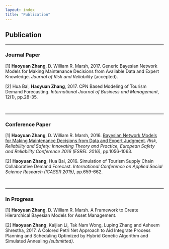 ```yaml
---
layout: index
title: "Publication"
---
```



<h2>Publication</h2>
<hr>
<h3> Journal Paper</h3>
[1] <b>Haoyuan Zhang</b>, D. William R. Marsh, 2017. Generic Bayesian Network Models for Making Maintenance Decisions from Available Data and Expert Knowledge. <i>Journal of Risk and Reliability</i> (accepted).

<p>[2] Hua Bai, <b>Haoyuan Zhang</b>, 2017. CPN Based Modeling of Tourism Demand Forecasting. <i>International Journal of Business and Management</i>, 12(1), pp.28-35.</p>

   
<p> &nbsp;</p>

<hr>

<h3>Conference Paper</h3>
[1] <b>Haoyuan Zhang</b>, D. William R. Marsh, 2016. <a href="https://qmro.qmul.ac.uk/xmlui/bitstream/handle/123456789/13065/Marsh%20Bayesian%20Network%20Models%20for%20Making%202016%20Accepted.pdf?sequence=1">Bayesian Network Models for Making Maintenance Decisions from Data and Expert Judgment</a>. <i> 
Risk, Reliability and Safety: Innovating Theory and Practice, European Safety and Reliability Conference 2016 (ESREL 2016)</i>, pp.1056-1063.


<p>[2] <b>Haoyuan Zhang</b>, Hua Bai, 2016. Simulation of Tourism Supply Chain Collaborative Demand Forecast. <i>International Conference on Applied Social Science Research (ICASSR 2015)</i>, pp.659-662.
</p>
<p> &nbsp;</p>

   
<hr>


<h3>In Progress</h3>
[1] <b>Haoyuan Zhang</b>, D. William R. Marsh. A Framework to Create Hierarchical Bayesian Models for Asset Management.
<p>[2] <b>Haoyuan Zhang</b>, Kaijian Li, Tak Nam Wong, Luping Zhang and Asheem Shrestha, 2017. A Colored Petri Net Approach to Aid Integrate Process Planning and Scheduling Optimized by Hybrid Genetic Algorithm and Simulated Annealing <i>(submitted)</i>.</p>
